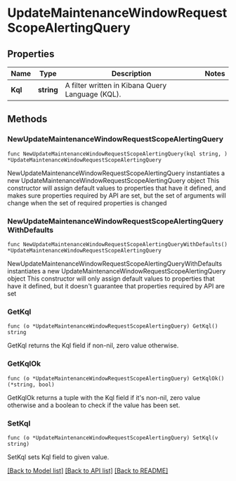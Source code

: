 # UpdateMaintenanceWindowRequestScopeAlertingQuery

## Properties

Name | Type | Description | Notes
------------ | ------------- | ------------- | -------------
**Kql** | **string** | A filter written in Kibana Query Language (KQL). | 

## Methods

### NewUpdateMaintenanceWindowRequestScopeAlertingQuery

`func NewUpdateMaintenanceWindowRequestScopeAlertingQuery(kql string, ) *UpdateMaintenanceWindowRequestScopeAlertingQuery`

NewUpdateMaintenanceWindowRequestScopeAlertingQuery instantiates a new UpdateMaintenanceWindowRequestScopeAlertingQuery object
This constructor will assign default values to properties that have it defined,
and makes sure properties required by API are set, but the set of arguments
will change when the set of required properties is changed

### NewUpdateMaintenanceWindowRequestScopeAlertingQueryWithDefaults

`func NewUpdateMaintenanceWindowRequestScopeAlertingQueryWithDefaults() *UpdateMaintenanceWindowRequestScopeAlertingQuery`

NewUpdateMaintenanceWindowRequestScopeAlertingQueryWithDefaults instantiates a new UpdateMaintenanceWindowRequestScopeAlertingQuery object
This constructor will only assign default values to properties that have it defined,
but it doesn't guarantee that properties required by API are set

### GetKql

`func (o *UpdateMaintenanceWindowRequestScopeAlertingQuery) GetKql() string`

GetKql returns the Kql field if non-nil, zero value otherwise.

### GetKqlOk

`func (o *UpdateMaintenanceWindowRequestScopeAlertingQuery) GetKqlOk() (*string, bool)`

GetKqlOk returns a tuple with the Kql field if it's non-nil, zero value otherwise
and a boolean to check if the value has been set.

### SetKql

`func (o *UpdateMaintenanceWindowRequestScopeAlertingQuery) SetKql(v string)`

SetKql sets Kql field to given value.



[[Back to Model list]](../README.md#documentation-for-models) [[Back to API list]](../README.md#documentation-for-api-endpoints) [[Back to README]](../README.md)


